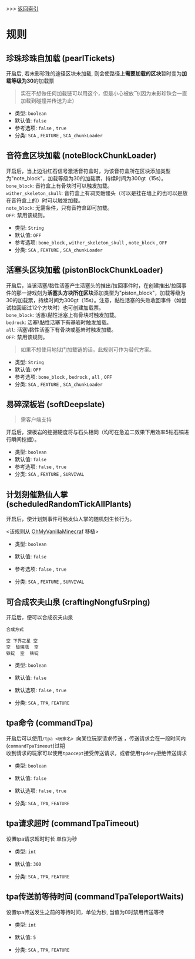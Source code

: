 \>\>\> [返回索引](/README.md)

# 规则

## 珍珠珍珠自加载 (pearlTickets)

开启后, 若末影珍珠的途径区块未加载, 则会使路径上**需要加载的区块**暂时变为**加载等级为30**的加载票

> 实在不想做任何加载链可以用这个，但是小心被放飞(因为末影珍珠会一直加载到碰撞并传送为止)

- 类型: `boolean`
- 默认值: `false`
- 参考选项: `false` , `true`
- 分类: `SCA` , `FEATURE` , `SCA_chunkLoader`


## 音符盒区块加载 (noteBlockChunkLoader)

开启后，当上边沿红石信号激活音符盒时，为该音符盒所在区块添加类型为"note_block"，加载等级为30的加载票，持续时间为300gt（15s）。
<br>
`bone_block`: 音符盒上有骨块时可以触发加载。
<br>
`wither_skeleton_skull`: 音符盒上有凋灵骷髅头（可以是挂在墙上的也可以是放在音符盒上的）时可以触发加载。
<br>
`note_block`: 无需条件，只有音符盒即可加载。
<br>
`OFF`: 禁用该规则。

- 类型: `String`
- 默认值: `OFF`
- 参考选项: `bone_block` , `wither_skeleton_skull` , `note_block` , `OFF`
- 分类: `SCA` , `FEATURE` , `SCA_chunkLoader`

## 活塞头区块加载 (pistonBlockChunkLoader)

开启后，当该活塞/黏性活塞产生活塞头的推出/拉回事件时，在创建推出/拉回事件的那一游戏刻为**活塞头方块所在区块**添加类型为"piston_block"，加载等级为30的加载票，持续时间为300gt（15s）。注意，黏性活塞的失败收回事件（如尝试拉回超过12个方块时）也可创建加载票。
<br>
`bone_block`: 活塞\黏性活塞上有骨块时触发加载。
<br>
`bedrock`: 活塞\黏性活塞下有基岩时触发加载。
<br>
`all`: 活塞\黏性活塞下有骨块或基岩时触发加载。
<br>
`OFF`: 禁用该规则。
> 如果不想使用地狱门加载链的话，此规则可作为替代方案。

- 类型: `String`
- 默认值: `OFF`
- 参考选项: `bone_block` , `bedrock` , `all` , `OFF`
- 分类: `SCA` , `FEATURE` , `SCA_chunkLoader`


## 易碎深板岩 (softDeepslate)
> 需客户端支持

开启后，深板岩的挖掘硬度将与石头相同（均可在急迫二效果下用效率5钻石镐进行瞬间挖掘）。

- 类型: `boolean`
- 默认值: `false`
- 参考选项: `false` , `true`
- 分类: `SCA` , `FEATURE` , `SURVIVAL`


## 计划刻催熟仙人掌 (scheduledRandomTickAllPlants)

开启后，使计划刻事件可触发仙人掌的随机刻生长行为。

<该规则从 [OhMyVanillaMinecraf](https://github.com/hit-mc/OhMyVanillaMinecraft) 移植>

- 类型: `boolean`

- 默认值: `false`

- 参考选项: `false` , `true`

- 分类: `SCA` , `FEATURE` , `SURVIVAL`


## 可合成农夫山泉 (craftingNongfuSrping)

开启后，便可以合成农夫山泉

```
合成方式

空 下界之星 空
空  玻璃瓶  空
铁锭  空  铁锭
```

- 类型: `boolean`

- 默认值: `false`

- 默认选项: `false` , `true`

- 分类: `SCA` , `TPA`, `FEATURE`

## tpa命令 (commandTpa)

开启后可以使用`/tpa <玩家名> `向某位玩家请求传送 ，传送请求会在一段时间内(`commandTpaTimeout`)过期  
收到请求的玩家可以使用`tpaccept`接受传送请求，或者使用`tpdeny`拒绝传送请求  

- 类型: `boolean`

- 默认值: `false`

- 默认选项: `false` , `true`

- 分类: `SCA` , `TPA`, `FEATURE`


## tpa请求超时 (commandTpaTimeout)

设置tpa请求超时时长 单位为秒

- 类型: `int`

- 默认值: `300`

- 分类: `SCA` , `TPA`, `FEATURE`

## tpa传送前等待时间 (commandTpaTeleportWaits)

设置tpa传送发生之前的等待时间，单位为秒, 当值为0时禁用传送等待

- 类型: `int`

- 默认值: `5`

- 分类: `SCA` , `TPA`, `FEATURE`


